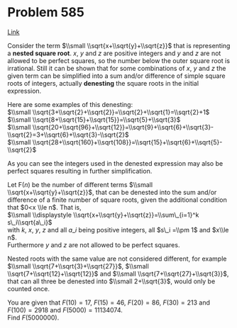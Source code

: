 # Problem 585

[Link](https://projecteuler.net/problem=585)

Consider the term $\\small \\sqrt{x+\\sqrt{y}+\\sqrt{z}}$ that is representing a **nested square root**. $x$, $y$ and $z$ are positive integers and $y$ and $z$ are not allowed to be perfect squares, so the number below the outer square root is irrational. Still it can be shown that for some combinations of $x$, $y$ and $z$ the given term can be simplified into a sum and/or difference of simple square roots of integers, actually **denesting** the square roots in the initial expression. 

Here are some examples of this denesting:  
$\\small \\sqrt{3+\\sqrt{2}+\\sqrt{2}}=\\sqrt{2}+\\sqrt{1}=\\sqrt{2}+1$  
$\\small \\sqrt{8+\\sqrt{15}+\\sqrt{15}}=\\sqrt{5}+\\sqrt{3}$  
$\\small \\sqrt{20+\\sqrt{96}+\\sqrt{12}}=\\sqrt{9}+\\sqrt{6}+\\sqrt{3}-\\sqrt{2}=3+\\sqrt{6}+\\sqrt{3}-\\sqrt{2}$  
$\\small \\sqrt{28+\\sqrt{160}+\\sqrt{108}}=\\sqrt{15}+\\sqrt{6}+\\sqrt{5}-\\sqrt{2}$

As you can see the integers used in the denested expression may also be perfect squares resulting in further simplification.

Let F($n$) be the number of different terms $\\small \\sqrt{x+\\sqrt{y}+\\sqrt{z}}$, that can be denested into the sum and/or difference of a finite number of square roots, given the additional condition that $0<x \\le n$. That is,  
$\\small \\displaystyle \\sqrt{x+\\sqrt{y}+\\sqrt{z}}=\\sum\_{i=1}^k s\_i\\sqrt{a\_i}$  
with $k$, $x$, $y$, $z$ and all $a\_i$ being positive integers, all $s\_i =\\pm 1$ and $x\\le n$.  
Furthermore $y$ and $z$ are not allowed to be perfect squares.

Nested roots with the same value are not considered different, for example $\\small \\sqrt{7+\\sqrt{3}+\\sqrt{27}}$, $\\small \\sqrt{7+\\sqrt{12}+\\sqrt{12}}$ and $\\small \\sqrt{7+\\sqrt{27}+\\sqrt{3}}$, that can all three be denested into $\\small 2+\\sqrt{3}$, would only be counted once.

You are given that $F(10)=17$, $F(15)=46$, $F(20)=86$, $F(30)=213$ and $F(100)=2918$ and $F(5000)=11134074$.  
Find $F(5000000)$.
